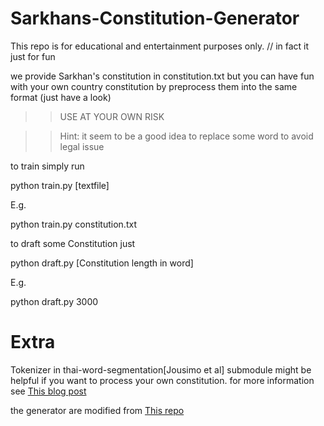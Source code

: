 # Sarkhans-Constitution-Generator

This repo is for educational and entertainment purposes only. 
// in fact it just for fun

we provide Sarkhan's constitution in constitution.txt
but you can have fun with your own country constitution by preprocess them into the same format (just have a look)
>>USE AT YOUR OWN RISK

>>Hint: it seem to be a good idea to replace some word to avoid legal issue 

to train simply run


python train.py [textfile]


E.g. 


python train.py constitution.txt

to draft some Constitution just


python draft.py [Constitution length in word]


E.g. 


python draft.py 3000



# Extra
Tokenizer in thai-word-segmentation[Jousimo et al] submodule might be helpful if you want to process your own constitution.
for more information see [This blog post](https://sertiscorp.com/thai-word-segmentation-with-bi-directional_rnn/)

the generator are modified from [This repo](https://github.com/udacity/deep-learning/tree/master/tv-script-generation)
